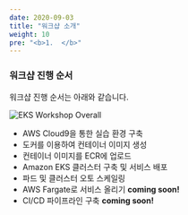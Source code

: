 ```yaml
---
date: 2020-09-03
title: "워크샵 소개"
weight: 10
pre: "<b>1.  </b>"
---
```


### 워크샵 진행 순서

워크샵 진행 순서는 아래와 같습니다.

![EKS Workshop Overall](/images/k8s_architecture.svg)

- AWS Cloud9을 통한 실습 환경 구축
- 도커를 이용하여 컨테이너 이미지 생성
- 컨테이너 이미지를 ECR에 업로드
- Amazon EKS 클러스터 구축 및 서비스 배포
- 파드 및 클러스터 오토 스케일링
- AWS Fargate로 서비스 올리기 **coming soon!**
- CI/CD 파이프라인 구축 **coming soon!**